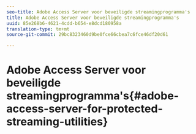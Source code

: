```yaml
---
seo-title: Adobe Access Server voor beveiligde streamingprogramma's
title: Adobe Access Server voor beveiligde streamingprogramma's
uuid: 85e268b6-4621-4cdd-b654-e8dcd180958a
translation-type: tm+mt
source-git-commit: 29bc8323460d9be0fce66cbea7c6fce46df20d61

---
```



# Adobe Access Server voor beveiligde streamingprogramma&#39;s{#adobe-access-server-for-protected-streaming-utilities}

